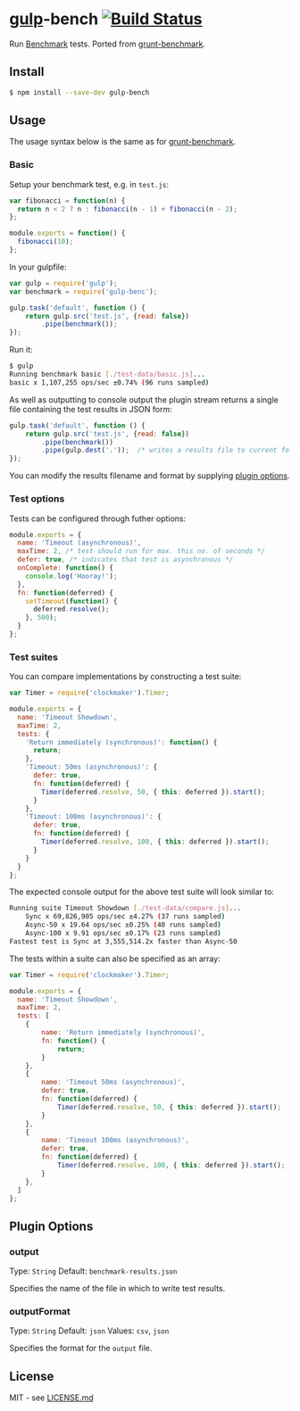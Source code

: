 # [gulp](http://gulpjs.com)-bench [![Build Status](https://travis-ci.org/hiddentao/gulp-bench.svg?branch=master)](https://travis-ci.org/hiddentao/gulp-bench)

Run [Benchmark](http://benchmarkjs.com/) tests. Ported from [grunt-benchmark](https://github.com/shama/grunt-benchmark).

## Install

```bash
$ npm install --save-dev gulp-bench
```


## Usage

The usage syntax below is the same as for [grunt-benchmark](https://github.com/shama/grunt-benchmark).

### Basic 

Setup your benchmark test, e.g. in `test.js`:

```js
var fibonacci = function(n) {
  return n < 2 ? n : fibonacci(n - 1) + fibonacci(n - 2);
};

module.exports = function() {
  fibonacci(10);
};
```

In your gulpfile:

```js
var gulp = require('gulp');
var benchmark = require('gulp-benc');

gulp.task('default', function () {
	return gulp.src('test.js', {read: false})
		.pipe(benchmark());
});
```

Run it:

```bash
$ gulp
Running benchmark basic [./test-data/basic.js]...
basic x 1,107,255 ops/sec ±0.74% (96 runs sampled)
```

As well as outputting to console output the plugin stream returns a single file containing the test results in JSON form:

```js
gulp.task('default', function () {
    return gulp.src('test.js', {read: false})
        .pipe(benchmark())
        .pipe(gulp.dest('.'));  /* writes a results file to current folder */   
});
```

You can modify the results filename and format by supplying [plugin options](#plugin-options).

### Test options

Tests can be configured through futher options:

```js
module.exports = {
  name: 'Timeout (asynchronous)',
  maxTime: 2, /* test should run for max. this no. of seconds */
  defer: true, /* indicates that test is asynchronous */
  onComplete: function() {
    console.log('Hooray!');
  },
  fn: function(deferred) {
    setTimeout(function() {
      deferred.resolve(); 
    }, 500);
  }
};
```

### Test suites

You can compare implementations by constructing a test suite:

```js
var Timer = require('clockmaker').Timer;

module.exports = {
  name: 'Timeout Showdown',
  maxTime: 2,
  tests: {
    'Return immediately (synchronous)': function() {
      return;
    },
    'Timeout: 50ms (asynchronous)': {
      defer: true,
      fn: function(deferred) {
        Timer(deferred.resolve, 50, { this: deferred }).start();
      }
    },
    'Timeout: 100ms (asynchronous)': {
      defer: true,
      fn: function(deferred) {
        Timer(deferred.resolve, 100, { this: deferred }).start();
      }
    }
  }
};
```

The expected console output for the above test suite will look similar to:

```bash
Running suite Timeout Showdown [./test-data/compare.js]...
    Sync x 69,826,905 ops/sec ±4.27% (37 runs sampled)
    Async-50 x 19.64 ops/sec ±0.25% (40 runs sampled)
    Async-100 x 9.91 ops/sec ±0.17% (23 runs sampled)
Fastest test is Sync at 3,555,514.2x faster than Async-50
```

The tests within a suite can also be specified as an array:

```js
var Timer = require('clockmaker').Timer;

module.exports = {
  name: 'Timeout Showdown',
  maxTime: 2,
  tests: [
    {
        name: 'Return immediately (synchronous)',
        fn: function() {
            return;
        }
    },
    {
        name: 'Timeout 50ms (asynchronous)',
        defer: true,
        fn: function(deferred) {
            Timer(deferred.resolve, 50, { this: deferred }).start();
        }
    },
    {
        name: 'Timeout 100ms (asynchronous)',
        defer: true,
        fn: function(deferred) {
            Timer(deferred.resolve, 100, { this: deferred }).start();
        }
    },
  ]
};
```

## Plugin Options

### output

Type: `String`
Default: `benchmark-results.json`

Specifies the name of the file in which to write test results.

### outputFormat

Type: `String`
Default: `json`
Values: `csv`, `json`

Specifies the format for the `output` file.

## License

MIT - see [LICENSE.md](https://github.com/hiddentao/gulp-bench/blob/master/LICENSE.md)

